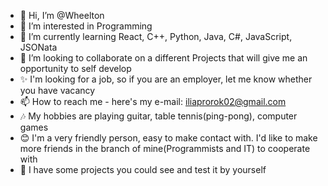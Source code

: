 - 👋 Hi, I’m @Wheelton
- 👀 I’m interested in Programming
- 🌱 I’m currently learning React, C++, Python, Java, C#, JavaScript, JSONata
- 💞️ I’m looking to collaborate on a different Projects that will give me an opportunity to self develop
- ✨ I'm looking for a job, so if you are an employer, let me know whether you have vacancy 
- 📫 How to reach me - here's my e-mail: iliaprorok02@gmail.com
- 🎶 My hobbies are playing guitar, table tennis(ping-pong), computer games
- 😊 I'm a very friendly person, easy to make contact with. I'd like to make more friends in the branch of mine(Programmists and IT) to cooperate with 
- 👾 I have some projects you could see and test it by yourself
<!---
Wheelton/Wheelton is a ✨ special ✨ repository because its `README.md` (this file) appears on your GitHub profile.
You can click the Preview link to take a look at your changes.
--->
